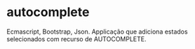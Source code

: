 # autocomplete
Ecmascript, Bootstrap, Json. Applicação que adiciona estados selecionados com recurso de AUTOCOMPLETE. 

